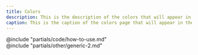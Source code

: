 ```yaml
---
title: Colors
description: This is the description of the colors that will appear in the page cover
caption: This is the caption of the colors page that will appear in the cards lists
---
```


<section data-tab="Code">
  @include "partials/code/how-to-use.md"
</section>

<section data-tab="Other">
  @include "partials/other/generic-2.md"
</section>

